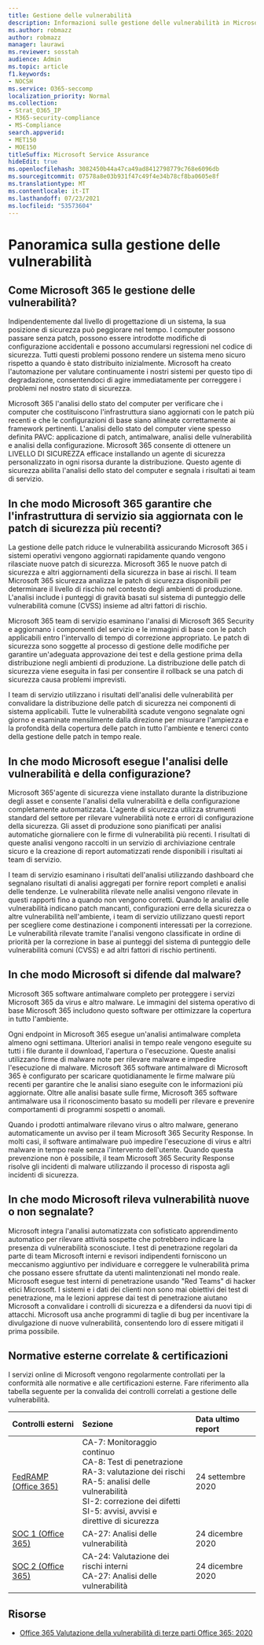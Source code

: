 ```yaml
---
title: Gestione delle vulnerabilità
description: Informazioni sulle gestione delle vulnerabilità in Microsoft 365
ms.author: robmazz
author: robmazz
manager: laurawi
ms.reviewer: sosstah
audience: Admin
ms.topic: article
f1.keywords:
- NOCSH
ms.service: O365-seccomp
localization_priority: Normal
ms.collection:
- Strat_O365_IP
- M365-security-compliance
- MS-Compliance
search.appverid:
- MET150
- MOE150
titleSuffix: Microsoft Service Assurance
hideEdit: true
ms.openlocfilehash: 3082450b44a47ca49ad8412798779c768e6096db
ms.sourcegitcommit: 07578a8e03b931f47c49f4e34b78cf8ba0605e8f
ms.translationtype: MT
ms.contentlocale: it-IT
ms.lasthandoff: 07/23/2021
ms.locfileid: "53573604"
---
```

# <a name="vulnerability-management-overview"></a>Panoramica sulla gestione delle vulnerabilità

## <a name="how-does-microsoft-365-conduct-vulnerability-management"></a>Come Microsoft 365 le gestione delle vulnerabilità?

Indipendentemente dal livello di progettazione di un sistema, la sua posizione di sicurezza può peggiorare nel tempo. I computer possono passare senza patch, possono essere introdotte modifiche di configurazione accidentali e possono accumularsi regressioni nel codice di sicurezza. Tutti questi problemi possono rendere un sistema meno sicuro rispetto a quando è stato distribuito inizialmente. Microsoft ha creato l'automazione per valutare continuamente i nostri sistemi per questo tipo di degradazione, consentendoci di agire immediatamente per correggere i problemi nel nostro stato di sicurezza.

Microsoft 365 l'analisi dello stato del computer per verificare che i computer che costituiscono l'infrastruttura siano aggiornati con le patch più recenti e che le configurazioni di base siano allineate correttamente ai framework pertinenti. L'analisi dello stato del computer viene spesso definita PAVC: applicazione di patch, antimalware, analisi delle vulnerabilità e analisi della configurazione. Microsoft 365 consente di ottenere un LIVELLO DI SICUREZZA efficace installando un agente di sicurezza personalizzato in ogni risorsa durante la distribuzione. Questo agente di sicurezza abilita l'analisi dello stato del computer e segnala i risultati ai team di servizio.

## <a name="how-does-microsoft-365-ensure-service-infrastructure-is-up-to-date-with-the-latest-security-patches"></a>In che modo Microsoft 365 garantire che l'infrastruttura di servizio sia aggiornata con le patch di sicurezza più recenti?

La gestione delle patch riduce le vulnerabilità assicurando Microsoft 365 i sistemi operativi vengono aggiornati rapidamente quando vengono rilasciate nuove patch di sicurezza. Microsoft 365 le nuove patch di sicurezza e altri aggiornamenti della sicurezza in base ai rischi. Il team Microsoft 365 sicurezza analizza le patch di sicurezza disponibili per determinare il livello di rischio nel contesto degli ambienti di produzione. L'analisi include i punteggi di gravità basati sul sistema di punteggio delle vulnerabilità comune (CVSS) insieme ad altri fattori di rischio.

Microsoft 365 team di servizio esaminano l'analisi di Microsoft 365 Security e aggiornano i componenti del servizio e le immagini di base con le patch applicabili entro l'intervallo di tempo di correzione appropriato. Le patch di sicurezza sono soggette al processo di gestione delle modifiche per garantire un'adeguata approvazione dei test e della gestione prima della distribuzione negli ambienti di produzione. La distribuzione delle patch di sicurezza viene eseguita in fasi per consentire il rollback se una patch di sicurezza causa problemi imprevisti.

I team di servizio utilizzano i risultati dell'analisi delle vulnerabilità per convalidare la distribuzione delle patch di sicurezza nei componenti di sistema applicabili. Tutte le vulnerabilità scadute vengono segnalate ogni giorno e esaminate mensilmente dalla direzione per misurare l'ampiezza e la profondità della copertura delle patch in tutto l'ambiente e tenerci conto della gestione delle patch in tempo reale.

## <a name="how-does-microsoft-conduct-vulnerability-and-configuration-scanning"></a>In che modo Microsoft esegue l'analisi delle vulnerabilità e della configurazione?

Microsoft 365'agente di sicurezza viene installato durante la distribuzione degli asset e consente l'analisi della vulnerabilità e della configurazione completamente automatizzata. L'agente di sicurezza utilizza strumenti standard del settore per rilevare vulnerabilità note e errori di configurazione della sicurezza. Gli asset di produzione sono pianificati per analisi automatiche giornaliere con le firme di vulnerabilità più recenti. I risultati di queste analisi vengono raccolti in un servizio di archiviazione centrale sicuro e la creazione di report automatizzati rende disponibili i risultati ai team di servizio.

I team di servizio esaminano i risultati dell'analisi utilizzando dashboard che segnalano risultati di analisi aggregati per fornire report completi e analisi delle tendenze. Le vulnerabilità rilevate nelle analisi vengono rilevate in questi rapporti fino a quando non vengono corretti. Quando le analisi delle vulnerabilità indicano patch mancanti, configurazioni erre della sicurezza o altre vulnerabilità nell'ambiente, i team di servizio utilizzano questi report per scegliere come destinazione i componenti interessati per la correzione. Le vulnerabilità rilevate tramite l'analisi vengono classificate in ordine di priorità per la correzione in base ai punteggi del sistema di punteggio delle vulnerabilità comuni (CVSS) e ad altri fattori di rischio pertinenti.

## <a name="how-does-microsoft-defend-against-malware"></a>In che modo Microsoft si difende dal malware?

Microsoft 365 software antimalware completo per proteggere i servizi Microsoft 365 da virus e altro malware. Le immagini del sistema operativo di base Microsoft 365 includono questo software per ottimizzare la copertura in tutto l'ambiente.

Ogni endpoint in Microsoft 365 esegue un'analisi antimalware completa almeno ogni settimana. Ulteriori analisi in tempo reale vengono eseguite su tutti i file durante il download, l'apertura o l'esecuzione. Queste analisi utilizzano firme di malware note per rilevare malware e impedire l'esecuzione di malware. Microsoft 365 software antimalware di Microsoft 365 è configurato per scaricare quotidianamente le firme malware più recenti per garantire che le analisi siano eseguite con le informazioni più aggiornate. Oltre alle analisi basate sulle firme, Microsoft 365 software antimalware usa il riconoscimento basato su modelli per rilevare e prevenire comportamenti di programmi sospetti o anomali.

Quando i prodotti antimalware rilevano virus o altro malware, generano automaticamente un avviso per il team Microsoft 365 Security Response. In molti casi, il software antimalware può impedire l'esecuzione di virus e altri malware in tempo reale senza l'intervento dell'utente. Quando questa prevenzione non è possibile, il team Microsoft 365 Security Response risolve gli incidenti di malware utilizzando il processo di risposta agli incidenti di sicurezza.

## <a name="how-does-microsoft-detect-new-or-unreported-vulnerabilities"></a>In che modo Microsoft rileva vulnerabilità nuove o non segnalate?

Microsoft integra l'analisi automatizzata con sofisticato apprendimento automatico per rilevare attività sospette che potrebbero indicare la presenza di vulnerabilità sconosciute. I test di penetrazione regolari da parte di team Microsoft interni e revisori indipendenti forniscono un meccanismo aggiuntivo per individuare e correggere le vulnerabilità prima che possano essere sfruttate da utenti malintenzionati nel mondo reale. Microsoft esegue test interni di penetrazione usando "Red Teams" di hacker etici Microsoft. I sistemi e i dati dei clienti non sono mai obiettivi dei test di penetrazione, ma le lezioni apprese dai test di penetrazione aiutano Microsoft a convalidare i controlli di sicurezza e a difendersi da nuovi tipi di attacchi. Microsoft usa anche programmi di taglie di bug per incentivare la divulgazione di nuove vulnerabilità, consentendo loro di essere mitigati il prima possibile.

## <a name="related-external-regulations--certifications"></a>Normative esterne correlate & certificazioni

I servizi online di Microsoft vengono regolarmente controllati per la conformità alle normative e alle certificazioni esterne. Fare riferimento alla tabella seguente per la convalida dei controlli correlati a gestione delle vulnerabilità.

| **Controlli esterni** | **Sezione** | **Data ultimo report** |
|:--------|:-------|:---------|
| [FedRAMP (Office 365)](https://compliance.microsoft.com/compliancemanager) | CA-7: Monitoraggio continuo <br> CA-8: Test di penetrazione <br> RA-3: valutazione dei rischi <br> RA-5: analisi delle vulnerabilità <br> SI-2: correzione dei difetti <br> SI-5: avvisi, avvisi e direttive di sicurezza | 24 settembre 2020 |
| [SOC 1 (Office 365)](https://servicetrust.microsoft.com/ViewPage/MSComplianceGuideV3?command=Download&downloadType=Document&downloadId=90df3f9c-3aaf-4dbf-99d0-ca9f2991721b&tab=7027ead0-3d6b-11e9-b9e1-290b1eb4cdeb&docTab=7027ead0-3d6b-11e9-b9e1-290b1eb4cdeb_SOC_%2F_SSAE_16_Reports) | CA-27: Analisi delle vulnerabilità | 24 dicembre 2020 |
| [SOC 2 (Office 365)](https://servicetrust.microsoft.com/ViewPage/MSComplianceGuideV3?command=Download&downloadType=Document&downloadId=a73c1738-7892-42b7-acd3-87b6371c53f6&tab=7027ead0-3d6b-11e9-b9e1-290b1eb4cdeb&docTab=7027ead0-3d6b-11e9-b9e1-290b1eb4cdeb_SOC_%2F_SSAE_16_Reports) | CA-24: Valutazione dei rischi interni <br> CA-27: Analisi delle vulnerabilità | 24 dicembre 2020 |

## <a name="resources"></a>Risorse

- [Office 365 Valutazione della vulnerabilità di terze parti Office 365: 2020](https://servicetrust.microsoft.com/ViewPage/TrustDocumentsV3?command=Download&downloadType=Document&downloadId=1b28d36f-a009-424d-9a31-c18330d135a0&tab=7f51cb60-3d6c-11e9-b2af-7bb9f5d2d913&docTab=7f51cb60-3d6c-11e9-b2af-7bb9f5d2d913_Pen_Test_and_Security_Assessments)

